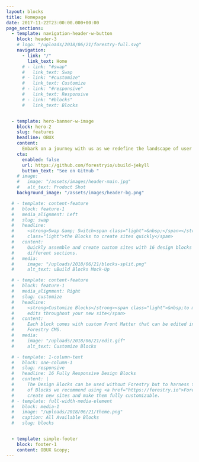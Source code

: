 ```yaml
---
layout: blocks
title: Homepage
date: 2017-11-22T23:00:00.000+00:00
page_sections:
  - template: navigation-header-w-button
    block: header-3
    # logo: "/uploads/2018/06/21/forestry-full.svg"
    navigation:
      - link: "/"
        link_text: Home
      # - link: "#swap"
      #   link_text: Swap
      # - link: "#customize"
      #   link_text: Customize
      # - link: "#responsive"
      #   link_text: Responsive
      # - link: "#blocks"
      #   link_text: Blocks


  - template: hero-banner-w-image
    block: hero-2
    slug: features
    headline: OBUX
    content:
      Embark on a journey with us as we redefine the landscape of user experience.
    cta:
      enabled: false
      url: https://github.com/forestryio/ubuild-jekyll
      button_text: "See on GitHub "
    # image:
    #   image: "/assets/images/header-main.jpg"
    #   alt_text: Product Shot
    background_image: "/assets/images/header-bg.png"

  # - template: content-feature
  #   block: feature-1
  #   media_alignment: Left
  #   slug: swap
  #   headline:
  #     <strong>Swap &amp; Switch<span class="light">&nbsp;</span></strong><span
  #     class="light">the Blocks to create sites quickly</span>
  #   content:
  #     Quickly assemble and create custom sites with 16 design blocks for seven
  #     different sections.
  #   media:
  #     image: "/uploads/2018/06/21/blocks-split.png"
  #     alt_text: uBuild Blocks Mock-Up

  # - template: content-feature
  #   block: feature-1
  #   media_alignment: Right
  #   slug: customize
  #   headline:
  #     <strong>Customize Blocks</strong><span class="light">&nbsp;to make quick
  #     edits throughout your new site</span>
  #   content:
  #     Each block comes with custom Front Matter that can be edited in
  #     Forestry CMS.
  #   media:
  #     image: "/uploads/2018/06/21/edit.gif"
  #     alt_text: Customize Blocks

  # - template: 1-column-text
  #   block: one-column-1
  #   slug: responsive
  #   headline: 16 Fully Responsive Design Blocks
  #   content: |
  #     The Design Blocks can be used without Forestry but to harness the power
  #     of Blocks we recommend using <a href="https://forestry.io">Forestry</a>. Once the site is imported you can immediately
  #     create new sites and make them fully customizable.
  # - template: full-width-media-element
  #   block: media-1
  #   image: "/uploads/2018/06/21/theme.png"
  #   caption: All Available Blocks
  #   slug: blocks


  - template: simple-footer
    block: footer-1
    content: OBUX &copy;
---
```

